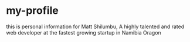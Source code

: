 # my-profile
this is personal information for Matt Shilumbu, A highly talented and rated web developer at the fastest growing startup in Namibia Oragon

